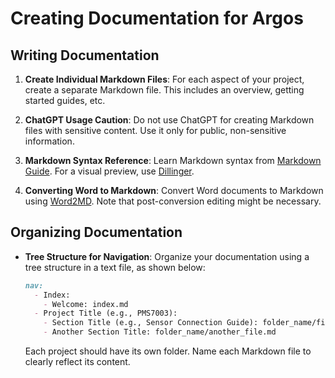 # Creating Documentation for Argos

## Writing Documentation

1. **Create Individual Markdown Files**: For each aspect of your project, create a separate Markdown file. This includes an overview, getting started guides, etc.

2. **ChatGPT Usage Caution**: Do not use ChatGPT for creating Markdown files with sensitive content. Use it only for public, non-sensitive information.

3. **Markdown Syntax Reference**: Learn Markdown syntax from [Markdown Guide](https://www.markdownguide.org/basic-syntax/). For a visual preview, use [Dillinger](https://dillinger.io/).

4. **Converting Word to Markdown**: Convert Word documents to Markdown using [Word2MD](https://word2md.com/). Note that post-conversion editing might be necessary.

## Organizing Documentation

- **Tree Structure for Navigation**: Organize your documentation using a tree structure in a text file, as shown below:

    ```md
    nav:
      - Index:
        - Welcome: index.md
      - Project Title (e.g., PMS7003):
        - Section Title (e.g., Sensor Connection Guide): folder_name/file_name.md
        - Another Section Title: folder_name/another_file.md
    ```

    Each project should have its own folder. Name each Markdown file to clearly reflect its content.
